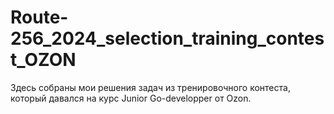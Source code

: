 # Route-256_2024_selection_training_contest_OZON
Здесь собраны мои решения задач из тренировочного контеста, который давался на курс Junior Go-developper от Ozon.


